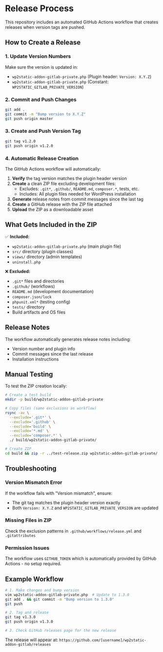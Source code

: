 # Release Process

This repository includes an automated GitHub Actions workflow that creates releases when version tags are pushed.

## How to Create a Release

### 1. Update Version Numbers

Make sure the version is updated in:
- `wp2static-addon-gitlab-private.php` (Plugin header: `Version: X.Y.Z`)
- `wp2static-addon-gitlab-private.php` (Constant: `WP2STATIC_GITLAB_PRIVATE_VERSION`)

### 2. Commit and Push Changes

```bash
git add .
git commit -m "Bump version to X.Y.Z"
git push origin master
```

### 3. Create and Push Version Tag

```bash
git tag v1.2.0
git push origin v1.2.0
```

### 4. Automatic Release Creation

The GitHub Actions workflow will automatically:

1. **Verify** the tag version matches the plugin header version
2. **Create** a clean ZIP file excluding development files:
   - Excludes: `.git*`, `.github/`, `README.md`, `composer.*`, tests, etc.
   - Includes: All plugin files needed for WordPress installation
3. **Generate** release notes from commit messages since the last tag
4. **Create** a GitHub release with the ZIP file attached
5. **Upload** the ZIP as a downloadable asset

## What Gets Included in the ZIP

✅ **Included:**
- `wp2static-addon-gitlab-private.php` (main plugin file)
- `src/` directory (plugin classes)
- `views/` directory (admin templates)  
- `uninstall.php`

❌ **Excluded:**
- `.git*` files and directories
- `.github/` (workflows)
- `README.md` (development documentation)
- `composer.json/lock`
- `phpunit.xml*` (testing config)
- `tests/` directory
- Build artifacts and OS files

## Release Notes

The workflow automatically generates release notes including:
- Version number and plugin info
- Commit messages since the last release
- Installation instructions

## Manual Testing

To test the ZIP creation locally:

```bash
# Create a test build
mkdir -p build/wp2static-addon-gitlab-private

# Copy files (same exclusions as workflow)
rsync -av \
  --exclude='.git*' \
  --exclude='.github' \
  --exclude='build' \
  --exclude='*.md' \
  --exclude='composer.*' \
  ./ build/wp2static-addon-gitlab-private/

# Create ZIP
cd build && zip -r ../test-release.zip wp2static-addon-gitlab-private/
```

## Troubleshooting

### Version Mismatch Error
If the workflow fails with "Version mismatch", ensure:
- The git tag matches the plugin header version exactly
- Both `Version: X.Y.Z` and `WP2STATIC_GITLAB_PRIVATE_VERSION` are updated

### Missing Files in ZIP
Check the exclusion patterns in `.github/workflows/release.yml` and `.gitattributes`

### Permission Issues
The workflow uses `GITHUB_TOKEN` which is automatically provided by GitHub Actions - no setup required.

## Example Workflow

```bash
# 1. Make changes and bump version
vim wp2static-addon-gitlab-private.php  # Update to 1.3.0
git add . && git commit -m "Bump version to 1.3.0"
git push

# 2. Tag and release
git tag v1.3.0
git push origin v1.3.0

# 3. Check GitHub releases page for the new release
```

The release will appear at: `https://github.com/[username]/wp2static-addon-gitlab/releases` 